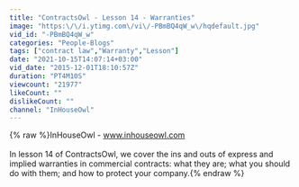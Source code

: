 ```yaml
---
title: "ContractsOwl - Lesson 14 - Warranties"
image: "https:\/\/i.ytimg.com\/vi\/-PBmBQ4qW_w\/hqdefault.jpg"
vid_id: "-PBmBQ4qW_w"
categories: "People-Blogs"
tags: ["contract law","Warranty","Lesson"]
date: "2021-10-15T14:07:14+03:00"
vid_date: "2015-12-01T18:10:57Z"
duration: "PT4M10S"
viewcount: "21977"
likeCount: ""
dislikeCount: ""
channel: "InHouseOwl"
---
```

{% raw %}InHouseOwl - www.inhouseowl.com<br /><br />In lesson 14 of ContractsOwl, we cover the ins and outs of express and implied warranties in commercial contracts: what they are; what you should do with them; and how to protect your company.{% endraw %}
